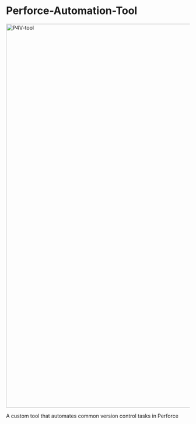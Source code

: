 # Perforce-Automation-Tool

<img width="1050" alt="P4V-tool" src="https://github.com/user-attachments/assets/19e850b9-5e2c-457d-9ec9-97f09f036ad3" />

A custom tool that automates common version control tasks in Perforce
